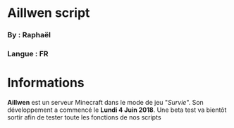 # Aillwen script
### By : Raphaël
### Langue : FR

# Informations

**Aillwen** est un serveur Minecraft dans le mode de jeu "*Survie*". Son développement a commencé le **Lundi 4 Juin 2018**.
Une beta test va bientôt sortir afin de tester toute les fonctions de nos scripts

